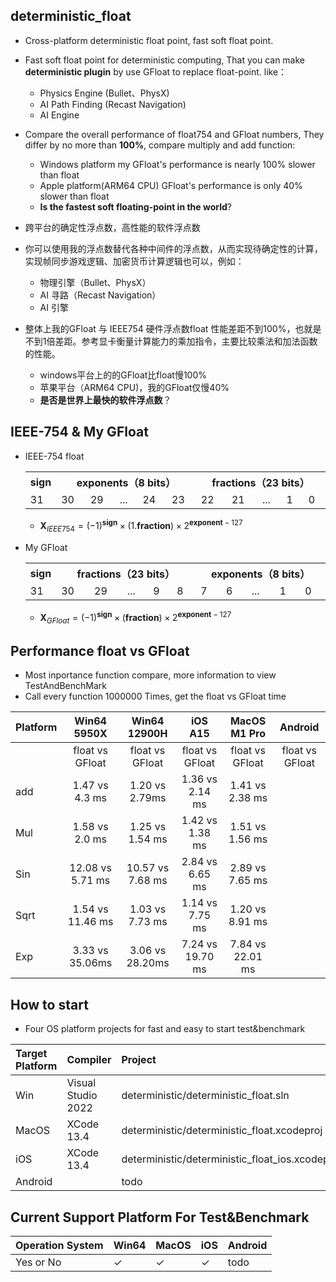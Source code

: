 ## deterministic_float
 * Cross-platform deterministic float point, fast soft float point.
 * Fast soft float point for deterministic computing, That
you can make **deterministic plugin** by use GFloat to replace float-point. like：
    * Physics Engine (Bullet、PhysX)
    * AI Path Finding (Recast Navigation)
    * AI Engine
 * Compare the overall performance of float754 and GFloat numbers, They differ by no more than **100%**, compare multiply and add function:
    * Windows platform my GFloat's performance is nearly 100% slower than float
    * Apple platform(ARM64 CPU) GFloat's performance is only 40% slower than float
    * **Is the fastest soft floating-point in the world**?


  * 跨平台的确定性浮点数，高性能的软件浮点数
  * 你可以使用我的浮点数替代各种中间件的浮点数，从而实现待确定性的计算，实现帧同步游戏逻辑、加密货币计算逻辑也可以，例如：
    * 物理引擎（Bullet、PhysX）
    * AI 寻路（Recast Navigation）
    * AI 引擎
  * 整体上我的GFloat 与 IEEE754 硬件浮点数float 性能差距不到100%，也就是不到1倍差距。参考显卡衡量计算能力的乘加指令，主要比较乘法和加法函数的性能。
    * windows平台上的的GFloat比float慢100%
    * 苹果平台（ARM64 CPU)，我的GFloat仅慢40%
    * **是否是世界上最快的软件浮点数**？

## IEEE-754 & My GFloat
* IEEE-754 float
  <table  >
    <tr>
        <th align="center" >sign</th>
        <th align="center" colspan = "5" width="400">exponents（8 bits）</th>
        <th align="center" colspan = "5" width="400">fractions（23 bits）</th>
    </tr>
    <tr>
        <td >31</td>
        <td >30</td><td>29</td><td>...</td><td>24</td><td>23</td>
        <td >22</td><td>21</td><td>...</td><td>1</td><td>0</td>
    </tr>
    </table>

    * $\mathbf{X}_{IEEE754} = (-1)^\mathbf{sign} \times (1.\mathbf{fraction}) \times 2 ^{\mathbf{exponent} - 127}$
* My GFloat
  <table  >
    <tr>
        <th align="center" >sign</th>
        <th align="center" colspan = "5" width="400">fractions（23 bits）</th>
        <th align="center" colspan = "5" width="400">exponents（8 bits）</th>
    </tr>
    <tr>
        <td >31</td>
        <td >30</td><td>29</td><td>...</td><td>9</td><td>8</td>
        <td >7</td><td>6</td><td>...</td><td>1</td><td>0</td>
    </tr>
    </table>
    
    * $\mathbf{X}_{GFloat} = (-1)^\mathbf{sign} \times (\mathbf{fraction}) \times 2 ^{\mathbf{exponent} - 127}$

## Performance float vs GFloat
 * Most inportance function compare, more information to view TestAndBenchMark 
 * Call every function 1000000 Times, get the float vs GFloat time

Platform|Win64 5950X|Win64 12900H | iOS A15 | MacOS M1 Pro | Android |
|:--|:--:|:--: |:--:|:--:|:--:|
| |float vs GFloat| float vs GFloat| float vs GFloat|float vs GFloat |float vs GFloat
|add|1.47 vs 4.3 ms| 1.20 vs	2.79ms| 1.36 vs 2.14 ms|1.41 vs 2.38 ms |
|Mul|1.58 vs 2.0 ms| 1.25 vs 1.54 ms| 1.42 vs 1.38 ms |1.51 vs 1.56 ms|
|Sin|12.08 vs 5.71 ms|10.57 vs 7.68 ms| 2.84 vs 6.65 ms|2.89 vs 7.65 ms |
|Sqrt|1.54 vs 11.46 ms|1.03 vs 7.73 ms|1.14 vs 7.75 ms |1.20 vs 8.91 ms|
|Exp| 3.33 vs 35.06ms| 3.06 vs 28.20ms|7.24 vs 19.70 ms|7.84 vs 22.01 ms|
	
## How to start
 * Four OS platform projects for fast and easy to start test&benchmark

|Target Platform| Compiler| Project |
|:--|:--|:--|
|Win|Visual Studio 2022| deterministic/deterministic_float.sln|
|MacOS|XCode 13.4| deterministic/deterministic_float.xcodeproj |
|iOS|XCode 13.4| deterministic/deterministic_float_ios.xcodeproj |
|Android||todo|

## Current Support Platform For Test&Benchmark 
|Operation System|Win64|MacOS| iOS| Android|
|--|--|--|--|--|
|Yes or No | $\checkmark$  |$\checkmark$|$\checkmark$| todo |





